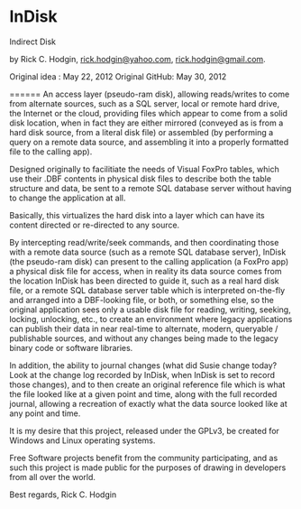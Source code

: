 InDisk
======

Indirect Disk

by Rick C. Hodgin, rick.hodgin@yahoo.com, rick.hodgin@gmail.com.

Original idea  :  May 22, 2012
Original GitHub:  May 30, 2012

======
An access layer (pseudo-ram disk), allowing reads/writes to come from alternate sources, such as a SQL server, local or remote hard drive, the Internet or the cloud, providing files which appear to come from a solid
disk location, when in fact they are either mirrored (conveyed as is
from a hard disk source, from a literal disk file) or assembled (by
performing a query on a remote data source, and assembling it into a
properly formatted file to the calling app).

Designed originally to facilitiate the needs of Visual FoxPro tables,
which use their .DBF contents in physical disk files to describe both
the table structure and data, be sent to a remote SQL database server
without having to change the application at all.

Basically, this virtualizes the hard disk into a layer which can have
its content directed or re-directed to any source.

By intercepting read/write/seek commands, and then coordinating those
with a remote data source (such as a remote SQL database server),
InDisk (the pseudo-ram disk) can present to the calling application
(a FoxPro app) a physical disk file for access, when in reality its data
source comes from the location InDisk has been directed to guide it,
such as a real hard disk file, or a remote SQL database server table
which is interpreted on-the-fly and arranged into a DBF-looking file,
or both, or something else, so the original application sees only a
usable disk file for reading, writing, seeking, locking, unlocking, etc.,
to create an environment where legacy applications can publish their
data in near real-time to alternate, modern, queryable / publishable
sources, and without any changes being made to the legacy binary code
or software libraries.

In addition, the ability to journal changes (what did Susie change today?
Look at the change log recorded by InDisk, when InDisk is set to record
those changes), and to then create an original reference file which is
what the file looked like at a given point and time, along with the full
recorded journal, allowing a recreation of exactly what the data source
looked like at any point and time.

It is my desire that this project, released under the GPLv3, be created
for Windows and Linux operating systems.

Free Software projects benefit from the community participating, and as
such this project is made public for the purposes of drawing in developers
from all over the world.

Best regards,
Rick C. Hodgin


